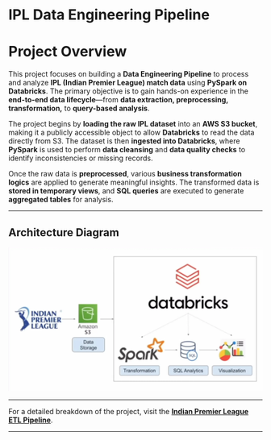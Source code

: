 # IPL Data Engineering Pipeline  

# Project Overview  
This project focuses on building a **Data Engineering Pipeline** to process and analyze **IPL (Indian Premier League) match data** using **PySpark on Databricks**. The primary objective is to gain hands-on experience in the **end-to-end data lifecycle**—from **data extraction, preprocessing, transformation,** to **query-based analysis**.

The project begins by **loading the raw IPL dataset** into an **AWS S3 bucket**, making it a publicly accessible object to allow **Databricks** to read the data directly from S3. The dataset is then **ingested into Databricks**, where **PySpark** is used to perform **data cleansing** and **data quality checks** to identify inconsistencies or missing records.  

Once the raw data is **preprocessed**, various **business transformation logics** are applied to generate meaningful insights. The transformed data is **stored in temporary views**, and **SQL queries** are executed to generate **aggregated tables** for analysis.  

---

## **Architecture Diagram**  

![IPL Data Engineering Architecture](https://github.com/suryadeipreddyk/ipl-data-engineering-pipeline/blob/cf3987640a41b47aff45ec590df22b73930d38ee/IPL%20Data%20Engineering%20Architecture.png)  

---

For a detailed breakdown of the project, visit the [**Indian Premier League ETL Pipeline**](https://devengine.notion.site/Indian-Premier-League-ETL-Pipeline-1af32fa5808880108fe8c1562c7806f1?pvs=4).

---
